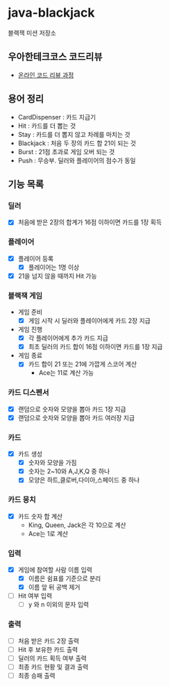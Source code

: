 # java-blackjack

블랙잭 미션 저장소

## 우아한테크코스 코드리뷰

- [온라인 코드 리뷰 과정](https://github.com/woowacourse/woowacourse-docs/blob/master/maincourse/README.md)

## 용어 정리

- CardDispenser : 카드 지급기
- Hit : 카드를 더 뽑는 것
- Stay : 카드를 더 뽑지 않고 차례를 마치는 것
- Blackjack : 처음 두 장의 카드 합 21이 되는 것
- Burst : 21점 초과로 게임 오버 되는 것
- Push : 무승부. 딜러와 플레이어의 점수가 동일

## 기능 목록

### 딜러

- [x] 처음에 받은 2장의 합계가 16점 이하이면 카드를 1장 획득

### 플레이어

- [x] 플레이어 등록
    - [x] 플레이어는 1명 이상
- [x] 21을 넘지 않을 때까지 Hit 가능

### 블랙잭 게임

- 게임 준비
    - [x] 게임 시작 시 딜러와 플레이어에게 카드 2장 지급

- 게임 진행
    - [x] 각 플레이어에게 추가 카드 지급
    - [x] 최초 딜러의 카드 합이 16점 이하이면 카드를 1장 지급

- 게임 종료
    - [x] 카드 합이 21 또는 21에 가깝게 스코어 계산
        - Ace는 11로 계산 가능

### 카드 디스펜서

- [x] 랜덤으로 숫자와 모양을 뽑아 카드 1장 지급
- [x] 랜덤으로 숫자와 모양을 뽑아 카드 여러장 지급

### 카드

- [x] 카드 생성
    - [x] 숫자와 모양을 가짐
    - [x] 숫자는 2~10와 A,J,K,Q 중 하나
    - [x] 모양은 하트,클로버,다이아,스페이드 중 하나

### 카드 뭉치

- [x] 카드 숫자 합 계산
    - King, Queen, Jack은 각 10으로 계산
    - Ace는 1로 계산

### 입력

- [x] 게임에 참여할 사람 이름 입력
    - [x] 이름은 쉼표를 기준으로 분리
    - [x] 이름 앞 뒤 공백 제거

- [ ] Hit 여부 입력
    - [ ] y 와 n 이외의 문자 입력

### 출력

- [ ] 처음 받은 카드 2장 출력
- [ ] Hit 후 보유한 카드 출력
- [ ] 딜러의 카드 획득 여부 출력
- [ ] 최종 카드 현황 및 결과 출력
- [ ] 최종 승패 출력
